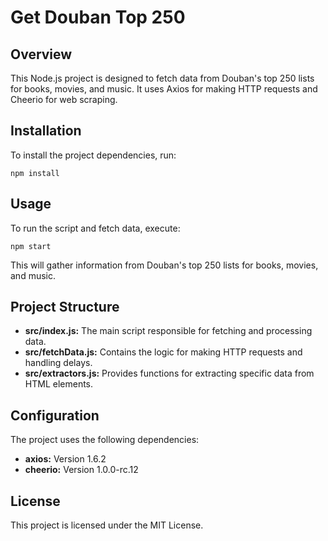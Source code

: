# Get Douban Top 250

## Overview

This Node.js project is designed to fetch data from Douban's top 250 lists for books, movies, and music. It uses Axios for making HTTP requests and Cheerio for web scraping.

## Installation

To install the project dependencies, run:

```
npm install
```

## Usage

To run the script and fetch data, execute:

```
npm start
```

This will gather information from Douban's top 250 lists for books, movies, and music.

## Project Structure

- **src/index.js:** The main script responsible for fetching and processing data.
- **src/fetchData.js:** Contains the logic for making HTTP requests and handling delays.
- **src/extractors.js:** Provides functions for extracting specific data from HTML elements.

## Configuration

The project uses the following dependencies:

- **axios:** Version 1.6.2
- **cheerio:** Version 1.0.0-rc.12

## License

This project is licensed under the MIT License.
